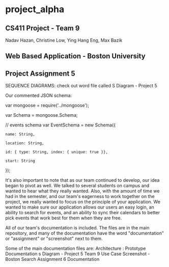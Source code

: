 # project_alpha

## CS411 Project - Team 9 

Nadav Hazan, Christine Low, Ying Hang Eng, Max Bazik


## Web Based Application - Boston University

## Project Assignment 5
SEQUENCE DIAGRAMS: check out word file called  S Diagram - Project 5 

Our commented JSON schema: 

var mongoose     = require('../mongoose');

var Schema       = mongoose.Schema;

// events schema 
var EventSchema   = new Schema({
	
	name: String,
	
	location: String,
	
	id: { type: String, index: { unique: true }},
	
	start: String
});

It's also important to note that as our team continued to develop, our idea began to pivot as well. We talked to several students on campus and wanted to hear what they really wanted. Also, with the amount of time we had in the semester, and our team's eagerness to work together on the project, we really wanted to focus on the principle of your application. We wanted to make sure our application allows our users an easy login, an ability to search for events, and an ability to sync their calendars to better pick events that work best for them when they are free.


All of our team's documentation is included. The files are in the main repository, and many of the documentation have the word "documentation" or "assignment" or "screenshot" next to them. 

Some of the main documentation files are: 
Architecture : Prototype Documentation
s Diagram - Project 5
Team 9 Use Case
Screenshot - Boston Search
Assignment 6 Documentation

